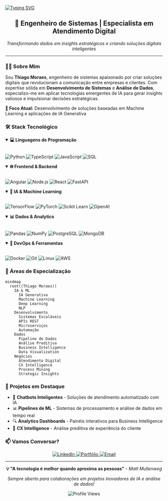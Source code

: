 [![Typing SVG](https://readme-typing-svg.demolab.com?font=Fira+Code&weight=500&size=30&pause=1000&color=FFF&width=800&height=65&lines=%F0%9F%91%A8%F0%9F%8F%BB%E2%80%8D%F0%9F%92%BB++++Thiago+Moraes;%F0%9F%91%A8%F0%9F%8F%BB%E2%80%8D%F0%9F%92%BB++Especialista+em+Atendimento+Digital;%F0%9F%A4%96++Engenheiro+de+IA+%26+Machine+Learning)](https://git.io/typing-svg)

<div align="center">
  
## 🚀 Engenheiro de Sistemas | Especialista em Atendimento Digital

*Transformando dados em insights estratégicos e criando soluções digitais inteligentes*

</div>

---

### 👨‍💻 Sobre Mim

Sou **Thiago Moraes**, engenheiro de sistemas apaixonado por criar soluções digitais que revolucionam a comunicação entre empresas e clientes. Com expertise sólida em **Desenvolvimento de Sistemas** e **Análise de Dados**, especializo-me em aplicar tecnologias emergentes de IA para gerar insights valiosos e impulsionar decisões estratégicas.

**🎯 Foco Atual:** Desenvolvimento de soluções baseadas em Machine Learning e aplicações de IA Generativa

### 🛠️ Stack Tecnológico

<details open>
<summary><b>💻 Linguagens de Programação</b></summary>
<br>

![Python](https://img.shields.io/badge/Python-3776AB?style=for-the-badge&logo=python&logoColor=white)
![TypeScript](https://img.shields.io/badge/TypeScript-007ACC?style=for-the-badge&logo=typescript&logoColor=white)
![JavaScript](https://img.shields.io/badge/JavaScript-F7DF1E?style=for-the-badge&logo=javascript&logoColor=black)
![SQL](https://img.shields.io/badge/SQL-336791?style=for-the-badge&logo=postgresql&logoColor=white)

</details>

<details open>
<summary><b>🌐 Frontend & Backend</b></summary>
<br>

![Angular](https://img.shields.io/badge/Angular-DD0031?style=for-the-badge&logo=angular&logoColor=white)
![Node.js](https://img.shields.io/badge/Node.js-339933?style=for-the-badge&logo=nodedotjs&logoColor=white)
![React](https://img.shields.io/badge/React-20232A?style=for-the-badge&logo=react&logoColor=61DAFB)
![FastAPI](https://img.shields.io/badge/FastAPI-009688?style=for-the-badge&logo=fastapi&logoColor=white)

</details>

<details open>
<summary><b>🤖 IA & Machine Learning</b></summary>
<br>

![TensorFlow](https://img.shields.io/badge/TensorFlow-FF6F00?style=for-the-badge&logo=tensorflow&logoColor=white)
![PyTorch](https://img.shields.io/badge/PyTorch-EE4C2C?style=for-the-badge&logo=pytorch&logoColor=white)
![Scikit Learn](https://img.shields.io/badge/scikit_learn-F7931E?style=for-the-badge&logo=scikit-learn&logoColor=white)
![OpenAI](https://img.shields.io/badge/OpenAI-412991?style=for-the-badge&logo=openai&logoColor=white)

</details>

<details open>
<summary><b>📊 Dados & Analytics</b></summary>
<br>

![Pandas](https://img.shields.io/badge/Pandas-150458?style=for-the-badge&logo=pandas&logoColor=white)
![NumPy](https://img.shields.io/badge/NumPy-013243?style=for-the-badge&logo=numpy&logoColor=white)
![PostgreSQL](https://img.shields.io/badge/PostgreSQL-336791?style=for-the-badge&logo=postgresql&logoColor=white)
![MongoDB](https://img.shields.io/badge/MongoDB-4EA94B?style=for-the-badge&logo=mongodb&logoColor=white)

</details>

<details open>
<summary><b>🔧 DevOps & Ferramentas</b></summary>
<br>

![Docker](https://img.shields.io/badge/Docker-2496ED?style=for-the-badge&logo=docker&logoColor=white)
![Git](https://img.shields.io/badge/Git-F05032?style=for-the-badge&logo=git&logoColor=white)
![Linux](https://img.shields.io/badge/Linux-FCC624?style=for-the-badge&logo=linux&logoColor=black)
![AWS](https://img.shields.io/badge/AWS-232F3E?style=for-the-badge&logo=amazon-aws&logoColor=white)

</details>

### 🎯 Áreas de Especialização

```mermaid
mindmap
  root((Thiago Moraes))
    IA & ML
      IA Generativa
      Machine Learning
      Deep Learning
      NLP
    Desenvolvimento
      Sistemas Escaláveis
      APIs REST
      Microserviços
      Automação
    Dados
      Pipeline de Dados
      Análise Preditiva
      Business Intelligence
      Data Visualization
    Negócios
      Atendimento Digital
      CX Intelligence
      Process Mining
      Strategic Insights
```

### 🚀 Projetos em Destaque

- 🤖 **Chatbots Inteligentes** - Soluções de atendimento automatizado com IA
- 📊 **Pipelines de ML** - Sistemas de processamento e análise de dados em tempo real
- 🔍 **Analytics Dashboards** - Painéis interativos para Business Intelligence
- 🎯 **CX Intelligence** - Análise preditiva de experiência do cliente

### 📫 Vamos Conversar?

<p align="center">
    <a href="https://www.linkedin.com/in/thiagolsmoraes/">
        <img 
            alt="LinkedIn" 
            title="Conecte-se comigo no LinkedIn" 
            src="https://custom-icon-badges.demolab.com/badge/-LinkedIn-0077B5?style=for-the-badge&logo=linkedin&logoColor=white"
        />
    </a>
    <a href="https://thiagomoraes.com.br">
        <img 
            alt="Portfólio" 
            title="Visite meu portfólio" 
            src="https://custom-icon-badges.demolab.com/badge/-Portf%C3%B3lio-FF6B6B?style=for-the-badge&logo=web&logoColor=white"
        />
    </a>
    <a href="mailto:contato@thiagomoraes.com.br">
        <img 
            alt="Email" 
            title="Entre em contato via email" 
            src="https://custom-icon-badges.demolab.com/badge/-Email-EA4335?style=for-the-badge&logo=gmail&logoColor=white"
        />
    </a>
</p>

---

<div align="center">

**💡 "A tecnologia é melhor quando aproxima as pessoas"** - *Matt Mullenweg*

*Sempre aberto para colaborações em projetos inovadores de IA e análise de dados!*

![Profile Views](https://komarev.com/ghpvc/?username=thiagolsmoraes&color=blueviolet&style=for-the-badge)

</div>
